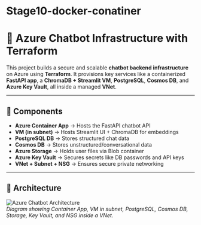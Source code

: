 # Stage10-docker-conatiner

# 🤖 Azure Chatbot Infrastructure with Terraform

This project builds a secure and scalable **chatbot backend infrastructure** on Azure using **Terraform**. It provisions key services like a containerized **FastAPI app**, a **ChromaDB + Streamlit VM**, **PostgreSQL**, **Cosmos DB**, and **Azure Key Vault**, all inside a managed **VNet**.

---

## 🧱 Components

- **Azure Container App** → Hosts the FastAPI chatbot API
- **VM (in subnet)** → Hosts Streamlit UI + ChromaDB for embeddings
- **PostgreSQL DB** → Stores structured chat data
- **Cosmos DB** → Stores unstructured/conversational data
- **Azure Storage** → Holds user files via Blob container
- **Azure Key Vault** → Secures secrets like DB passwords and API keys
- **VNet + Subnet + NSG** → Ensures secure private networking

---

## 📌 Architecture

![Azure Chatbot Architecture](images/infra.png)  
*Diagram showing Container App, VM in subnet, PostgreSQL, Cosmos DB, Storage, Key Vault, and NSG inside a VNet.*


